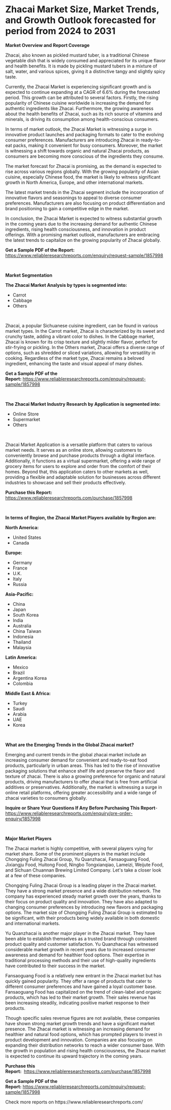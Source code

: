 <p><h1>Zhacai Market Size, Market Trends, and Growth Outlook forecasted for period from 2024 to 2031</h1></p><p><strong>Market Overview and Report Coverage</strong></p>
<p><p>Zhacai, also known as pickled mustard tuber, is a traditional Chinese vegetable dish that is widely consumed and appreciated for its unique flavor and health benefits. It is made by pickling mustard tubers in a mixture of salt, water, and various spices, giving it a distinctive tangy and slightly spicy taste.</p><p>Currently, the Zhacai Market is experiencing significant growth and is expected to continue expanding at a CAGR of 6.6% during the forecasted period. This growth can be attributed to several factors. Firstly, the rising popularity of Chinese cuisine worldwide is increasing the demand for authentic ingredients like Zhacai. Furthermore, the growing awareness about the health benefits of Zhacai, such as its rich source of vitamins and minerals, is driving its consumption among health-conscious consumers.</p><p>In terms of market outlook, the Zhacai Market is witnessing a surge in innovative product launches and packaging formats to cater to the evolving consumer preferences. Manufacturers are introducing Zhacai in ready-to-eat packs, making it convenient for busy consumers. Moreover, the market is witnessing a shift towards organic and natural Zhacai products, as consumers are becoming more conscious of the ingredients they consume.</p><p>The market forecast for Zhacai is promising, as the demand is expected to rise across various regions globally. With the growing popularity of Asian cuisine, especially Chinese food, the market is likely to witness significant growth in North America, Europe, and other international markets.</p><p>The latest market trends in the Zhacai segment include the incorporation of innovative flavors and seasonings to appeal to diverse consumer preferences. Manufacturers are also focusing on product differentiation and brand positioning to gain a competitive edge in the market.</p><p>In conclusion, the Zhacai Market is expected to witness substantial growth in the coming years due to the increasing demand for authentic Chinese ingredients, rising health consciousness, and innovation in product offerings. With a promising market outlook, manufacturers are embracing the latest trends to capitalize on the growing popularity of Zhacai globally.</p></p>
<p><strong>Get a Sample PDF of the Report:</strong> <a href="https://www.reliableresearchreports.com/enquiry/request-sample/1857998">https://www.reliableresearchreports.com/enquiry/request-sample/1857998</a></p>
<p>&nbsp;</p>
<p><strong>Market Segmentation</strong></p>
<p><strong>The Zhacai Market Analysis by types is segmented into:</strong></p>
<p><ul><li>Carrot</li><li>Cabbage</li><li>Others</li></ul></p>
<p>&nbsp;</p>
<p><p>Zhacai, a popular Sichuanese cuisine ingredient, can be found in various market types. In the Carrot market, Zhacai is characterized by its sweet and crunchy taste, adding a vibrant color to dishes. In the Cabbage market, Zhacai is known for its crisp texture and slightly milder flavor, perfect for stir-frying or pickling. In the Others market, Zhacai offers a diverse range of options, such as shredded or sliced variations, allowing for versatility in cooking. Regardless of the market type, Zhacai remains a beloved ingredient, enhancing the taste and visual appeal of many dishes.</p></p>
<p><strong>Get a Sample PDF of the Report:</strong>&nbsp;<a href="https://www.reliableresearchreports.com/enquiry/request-sample/1857998">https://www.reliableresearchreports.com/enquiry/request-sample/1857998</a></p>
<p>&nbsp;</p>
<p><strong>The Zhacai Market Industry Research by Application is segmented into:</strong></p>
<p><ul><li>Online Store</li><li>Supermarket</li><li>Others</li></ul></p>
<p>&nbsp;</p>
<p><p>Zhacai Market Application is a versatile platform that caters to various market needs. It serves as an online store, allowing customers to conveniently browse and purchase products through a digital interface. Additionally, it functions as a virtual supermarket, offering a wide range of grocery items for users to explore and order from the comfort of their homes. Beyond that, this application caters to other markets as well, providing a flexible and adaptable solution for businesses across different industries to showcase and sell their products effectively.</p></p>
<p><strong>Purchase this Report:</strong>&nbsp; <a href="https://www.reliableresearchreports.com/purchase/1857998">https://www.reliableresearchreports.com/purchase/1857998</a></p>
<p>&nbsp;</p>
<p><strong>In terms of Region, the Zhacai Market Players available by Region are:</strong></p>
<p>
    <p> <strong> North America: </strong>
        <ul>
            <li>United States</li>
            <li>Canada</li>
        </ul>
        </p> 
    <p> <strong> Europe: </strong>
        <ul>
            <li>Germany</li>
            <li>France</li>
            <li>U.K.</li>
            <li>Italy</li>
            <li>Russia</li>
        </ul>
        </p> 
    <p> <strong> Asia-Pacific: </strong>
        <ul>
            <li>China</li>
            <li>Japan</li>
            <li>South Korea</li>
            <li>India</li>
            <li>Australia</li>
            <li>China Taiwan</li>
            <li>Indonesia</li>
            <li>Thailand</li>
            <li>Malaysia</li>
        </ul>
        </p> 
    <p> <strong> Latin America: </strong>
        <ul>
            <li>Mexico</li>
            <li>Brazil</li>
            <li>Argentina Korea</li>
            <li>Colombia</li>
        </ul>
        </p> 
    <p> <strong> Middle East & Africa: </strong>
        <ul>
            <li>Turkey</li>
            <li>Saudi</li>
            <li>Arabia</li>
            <li>UAE</li>
            <li>Korea</li>
        </ul>
    </p>
    </p>
<p>&nbsp;</p>
<p><strong>What are the Emerging Trends in the Global Zhacai market?</strong></p>
<p><p>Emerging and current trends in the global zhacai market include an increasing consumer demand for convenient and ready-to-eat food products, particularly in urban areas. This has led to the rise of innovative packaging solutions that enhance shelf life and preserve the flavor and texture of zhacai. There is also a growing preference for organic and natural products, driving manufacturers to offer zhacai that is free from artificial additives or preservatives. Additionally, the market is witnessing a surge in online retail platforms, offering greater accessibility and a wide range of zhacai varieties to consumers globally.</p></p>
<p><strong>Inquire or Share Your Questions If Any Before Purchasing This Report</strong>- <a href="https://www.reliableresearchreports.com/enquiry/pre-order-enquiry/1857998">https://www.reliableresearchreports.com/enquiry/pre-order-enquiry/1857998</a></p>
<p>&nbsp;</p>
<p><strong>Major Market Players</strong></p>
<p><p>The Zhacai market is highly competitive, with several players vying for market share. Some of the prominent players in the market include Chongqing Fuling Zhacai Group, Yu Quanzhacai, Fansaoguang Food, Jixiangju Food, Huitong Food, Ningbo Tongxianqiao, Lameizi, Weijute Food, and Sichuan Chuannan Brewing Limited Company. Let's take a closer look at a few of these companies.</p><p>Chongqing Fuling Zhacai Group is a leading player in the Zhacai market. They have a strong market presence and a wide distribution network. The company has experienced steady market growth over the years, thanks to their focus on product quality and innovation. They have also adapted to changing consumer preferences by introducing new flavors and packaging options. The market size of Chongqing Fuling Zhacai Group is estimated to be significant, with their products being widely available in both domestic and international markets.</p><p>Yu Quanzhacai is another major player in the Zhacai market. They have been able to establish themselves as a trusted brand through consistent product quality and customer satisfaction. Yu Quanzhacai has witnessed considerable market growth in recent years due to increased consumer awareness and demand for healthier food options. Their expertise in traditional processing methods and their use of high-quality ingredients have contributed to their success in the market.</p><p>Fansaoguang Food is a relatively new entrant in the Zhacai market but has quickly gained popularity. They offer a range of products that cater to different consumer preferences and have gained a loyal customer base. Fansaoguang Food has capitalized on the trend of clean-label and organic products, which has led to their market growth. Their sales revenue has been increasing steadily, indicating positive market response to their products.</p><p>Though specific sales revenue figures are not available, these companies have shown strong market growth trends and have a significant market presence. The Zhacai market is witnessing an increasing demand for healthier and natural food options, which has prompted players to invest in product development and innovation. Companies are also focusing on expanding their distribution networks to reach a wider consumer base. With the growth in population and rising health consciousness, the Zhacai market is expected to continue its upward trajectory in the coming years.</p></p>
<p><strong>Purchase this Report:</strong>&nbsp;&nbsp;<a href="https://www.reliableresearchreports.com/purchase/1857998">https://www.reliableresearchreports.com/purchase/1857998</a></p>
<p></p>
<p><strong>Get a Sample PDF of the Report:</strong>&nbsp;<a href="https://www.reliableresearchreports.com/enquiry/request-sample/1857998">https://www.reliableresearchreports.com/enquiry/request-sample/1857998</a></p>
<p>Check more reports on https://www.reliableresearchreports.com/</p>